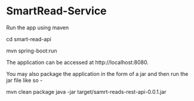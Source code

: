 # SmartRead-Service

Run the app using maven

cd smart-read-api

mvn spring-boot:run

The application can be accessed at http://localhost:8080.

You may also package the application in the form of a jar and then run the jar file like so -

mvn clean package
java -jar target/samrt-reads-rest-api-0.0.1.jar
